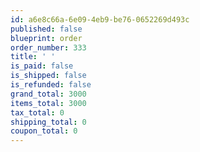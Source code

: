 ```yaml
---
id: a6e8c66a-6e09-4eb9-be76-0652269d493c
published: false
blueprint: order
order_number: 333
title: ' '
is_paid: false
is_shipped: false
is_refunded: false
grand_total: 3000
items_total: 3000
tax_total: 0
shipping_total: 0
coupon_total: 0
---
```

